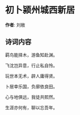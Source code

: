 # 初卜颍州城西新居

**作者**: 刘敞

## 诗词内容

羁鸟能择木，游鱼知赴渊。

飞沈岂异意，行止私自怜。

玩世本无术，辟人庸得贤。

卜居幸乐国，负廓依良田。

心与地俱远，我徒共熙然。

生涯亦何有，聊以忘吾年。

